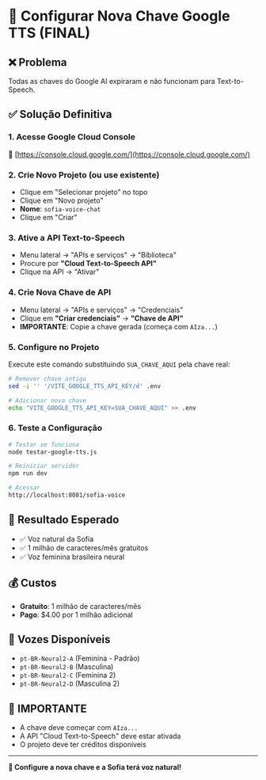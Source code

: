 # 🔑 Configurar Nova Chave Google TTS (FINAL)

## ❌ **Problema**
Todas as chaves do Google AI expiraram e não funcionam para Text-to-Speech.

## ✅ **Solução Definitiva**

### **1. Acesse Google Cloud Console**
🔗 [https://console.cloud.google.com/](https://console.cloud.google.com/)

### **2. Crie Novo Projeto (ou use existente)**
- Clique em "Selecionar projeto" no topo
- Clique em "Novo projeto"
- **Nome**: `sofia-voice-chat`
- Clique em "Criar"

### **3. Ative a API Text-to-Speech**
- Menu lateral → "APIs e serviços" → "Biblioteca"
- Procure por **"Cloud Text-to-Speech API"**
- Clique na API → "Ativar"

### **4. Crie Nova Chave de API**
- Menu lateral → "APIs e serviços" → "Credenciais"
- Clique em **"Criar credenciais"** → **"Chave de API"**
- **IMPORTANTE**: Copie a chave gerada (começa com `AIza...`)

### **5. Configure no Projeto**
Execute este comando substituindo `SUA_CHAVE_AQUI` pela chave real:

```bash
# Remover chave antiga
sed -i '' '/VITE_GOOGLE_TTS_API_KEY/d' .env

# Adicionar nova chave
echo "VITE_GOOGLE_TTS_API_KEY=SUA_CHAVE_AQUI" >> .env
```

### **6. Teste a Configuração**
```bash
# Testar se funciona
node testar-google-tts.js

# Reiniciar servidor
npm run dev

# Acessar
http://localhost:8081/sofia-voice
```

## 🎉 **Resultado Esperado**
- ✅ Voz natural da Sofia
- ✅ 1 milhão de caracteres/mês gratuitos
- ✅ Voz feminina brasileira neural

## 💰 **Custos**
- **Gratuito**: 1 milhão de caracteres/mês
- **Pago**: $4.00 por 1 milhão adicional

## 🔧 **Vozes Disponíveis**
- `pt-BR-Neural2-A` (Feminina - Padrão)
- `pt-BR-Neural2-B` (Masculina)
- `pt-BR-Neural2-C` (Feminina 2)
- `pt-BR-Neural2-D` (Masculina 2)

## 🚨 **IMPORTANTE**
- A chave deve começar com `AIza...`
- A API "Cloud Text-to-Speech" deve estar ativada
- O projeto deve ter créditos disponíveis

---

**🎤 Configure a nova chave e a Sofia terá voz natural!**
